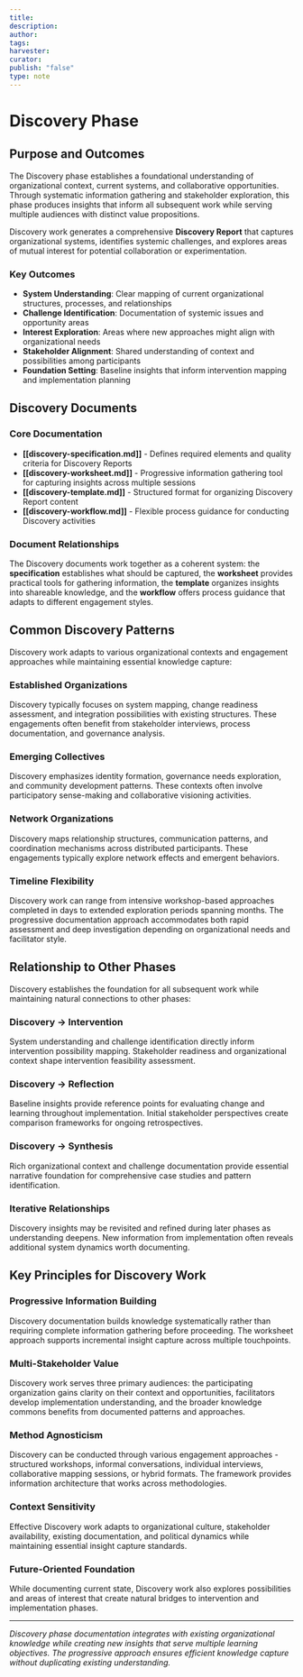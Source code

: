 ```yaml
---
title: 
description: 
author: 
tags: 
harvester: 
curator: 
publish: "false"
type: note
---
```

# Discovery Phase

## Purpose and Outcomes

The Discovery phase establishes a foundational understanding of organizational context, current systems, and collaborative opportunities. Through systematic information gathering and stakeholder exploration, this phase produces insights that inform all subsequent work while serving multiple audiences with distinct value propositions.

Discovery work generates a comprehensive **Discovery Report** that captures organizational systems, identifies systemic challenges, and explores areas of mutual interest for potential collaboration or experimentation.

### Key Outcomes
- **System Understanding**: Clear mapping of current organizational structures, processes, and relationships
- **Challenge Identification**: Documentation of systemic issues and opportunity areas
- **Interest Exploration**: Areas where new approaches might align with organizational needs
- **Stakeholder Alignment**: Shared understanding of context and possibilities among participants
- **Foundation Setting**: Baseline insights that inform intervention mapping and implementation planning

## Discovery Documents

### Core Documentation
- **[[discovery-specification.md]]** - Defines required elements and quality criteria for Discovery Reports
- **[[discovery-worksheet.md]]** - Progressive information gathering tool for capturing insights across multiple sessions
- **[[discovery-template.md]]** - Structured format for organizing Discovery Report content
- **[[discovery-workflow.md]]** - Flexible process guidance for conducting Discovery activities

### Document Relationships
The Discovery documents work together as a coherent system: the **specification** establishes what should be captured, the **worksheet** provides practical tools for gathering information, the **template** organizes insights into shareable knowledge, and the **workflow** offers process guidance that adapts to different engagement styles.

## Common Discovery Patterns

Discovery work adapts to various organizational contexts and engagement approaches while maintaining essential knowledge capture:

### Established Organizations
Discovery typically focuses on system mapping, change readiness assessment, and integration possibilities with existing structures. These engagements often benefit from stakeholder interviews, process documentation, and governance analysis.

### Emerging Collectives
Discovery emphasizes identity formation, governance needs exploration, and community development patterns. These contexts often involve participatory sense-making and collaborative visioning activities.

### Network Organizations
Discovery maps relationship structures, communication patterns, and coordination mechanisms across distributed participants. These engagements typically explore network effects and emergent behaviors.

### Timeline Flexibility
Discovery work can range from intensive workshop-based approaches completed in days to extended exploration periods spanning months. The progressive documentation approach accommodates both rapid assessment and deep investigation depending on organizational needs and facilitator style.

## Relationship to Other Phases

Discovery establishes the foundation for all subsequent work while maintaining natural connections to other phases:

### Discovery → Intervention
System understanding and challenge identification directly inform intervention possibility mapping. Stakeholder readiness and organizational context shape intervention feasibility assessment.

### Discovery → Reflection
Baseline insights provide reference points for evaluating change and learning throughout implementation. Initial stakeholder perspectives create comparison frameworks for ongoing retrospectives.

### Discovery → Synthesis
Rich organizational context and challenge documentation provide essential narrative foundation for comprehensive case studies and pattern identification.

### Iterative Relationships
Discovery insights may be revisited and refined during later phases as understanding deepens. New information from implementation often reveals additional system dynamics worth documenting.

## Key Principles for Discovery Work

### Progressive Information Building
Discovery documentation builds knowledge systematically rather than requiring complete information gathering before proceeding. The worksheet approach supports incremental insight capture across multiple touchpoints.

### Multi-Stakeholder Value
Discovery work serves three primary audiences: the participating organization gains clarity on their context and opportunities, facilitators develop implementation understanding, and the broader knowledge commons benefits from documented patterns and approaches.

### Method Agnosticism
Discovery can be conducted through various engagement approaches - structured workshops, informal conversations, individual interviews, collaborative mapping sessions, or hybrid formats. The framework provides information architecture that works across methodologies.

### Context Sensitivity
Effective Discovery work adapts to organizational culture, stakeholder availability, existing documentation, and political dynamics while maintaining essential insight capture standards.

### Future-Oriented Foundation
While documenting current state, Discovery work also explores possibilities and areas of interest that create natural bridges to intervention and implementation phases.

---

*Discovery phase documentation integrates with existing organizational knowledge while creating new insights that serve multiple learning objectives. The progressive approach ensures efficient knowledge capture without duplicating existing understanding.*